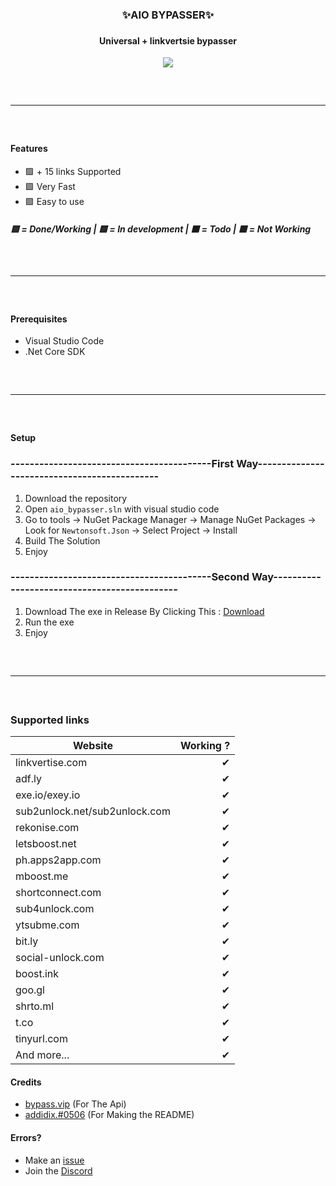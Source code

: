 <div align="center">
  <h3>✨AIO BYPASSER✨<br></h3>
</div>

<div align="center">
  <h3></h3>
  <h4>Universal + linkvertsie bypasser</h4>

  <img src="https://cdn.discordapp.com/attachments/962389056627548284/967420383127044157/aiobypasser.png">
  <hr style="border-radius: 2%; margin-top: 60px; margin-bottom: 60px;" noshade="" size="20" width="100%">
</div>

#### Features
- 🟩 + 15 links Supported
- 🟩 Very Fast
- 🟩 Easy to use
##### 🟩 = Done/Working | 🟨 = In development | ⬛️ = Todo | 🟥 = Not Working

<hr style="border-radius: 2%; margin-top: 60px; margin-bottom: 60px;" noshade="" size="20" width="100%">

#### Prerequisites
- Visual Studio Code
- .Net Core SDK
<hr style="border-radius: 2%; margin-top: 60px; margin-bottom: 60px;" noshade="" size="20" width="100%">

#### Setup
### ------------------------------------------First Way---------------------------------------------
1. Download the repository
2. Open `aio_bypasser.sln` with visual studio code
4. Go to tools -> NuGet Package Manager -> Manage NuGet Packages -> Look for `Newtonsoft.Json` -> Select Project -> Install
5. Build The Solution
6. Enjoy
### ------------------------------------------Second Way---------------------------------------------
1. Download The exe in Release By Clicking This : [Download](https://github.com/TWIST-X7/Aio-Bypasser/releases/download/bypasser/aio-bypasser.exe)
2. Run the exe
3. Enjoy
<hr style="border-radius: 2%; margin-top: 60px; margin-bottom: 60px;" noshade="" size="20" width="100%">

### Supported links
| Website       | Working ?      | 
| ------------- | -------------:| 
| linkvertise.com      | ✔ | 
| adf.ly      | ✔     | 
| exe.io/exey.io      | ✔     | 
| sub2unlock.net/sub2unlock.com | ✔     | 
| rekonise.com | ✔      | 
| letsboost.net | ✔      | 
| ph.apps2app.com | ✔     | 
| mboost.me | ✔     | 
| shortconnect.com | ✔     | 
| sub4unlock.com | ✔     | 
| ytsubme.com | ✔      | 
| bit.ly | ✔      | 
| social-unlock.com | ✔      | 
| boost.ink | ✔      | 
| goo.gl | ✔      | 
| shrto.ml | ✔      | 
| t.co | ✔      | 
| tinyurl.com | ✔      | 
| And more... | ✔      | 

#### Credits
- [bypass.vip](https://github.com/bypass-vip) (For The Api)
- [addidix.#0506](https://github.com/addi00000) (For Making the README)

#### Errors?
- Make an [issue](https://github.com/TWIST-X7/Aio-Bypasser/issues)
- Join the [Discord](https://discord.gg/dGCCkkBC7d)
